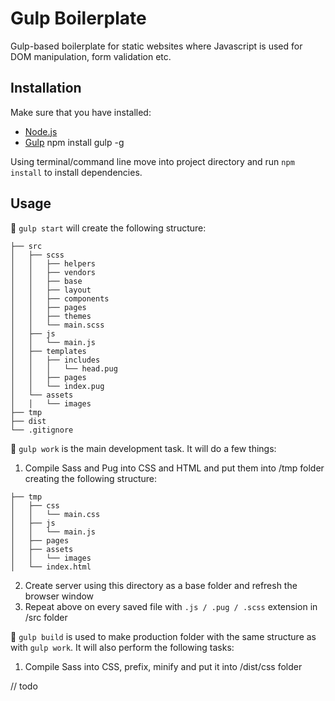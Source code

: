 # Gulp Boilerplate

Gulp-based boilerplate for static websites where Javascript is used for DOM manipulation, form validation etc.

## Installation

Make sure that you have installed:

* [Node.js](https://nodejs.org/en/)
* [Gulp](https://gulpjs.com) npm install gulp -g 

Using terminal/command line move into project directory and run `npm install` to install dependencies.

## Usage

:file_folder: `gulp start` will create the following structure:
```
├── src
│   ├── scss
│   │   ├── helpers
│   │   ├── vendors
│   │   ├── base
│   │   ├── layout
│   │   ├── components
│   │   ├── pages
│   │   ├── themes
│   │   └── main.scss
│   ├── js
│   │   └── main.js
│   ├── templates
│   │   ├── includes
│   │   │   └── head.pug
│   │   ├── pages
│   │   └── index.pug
│   └── assets
│   │   └── images
├── tmp
├── dist
└── .gitignore
```

:wrench: `gulp work` is the main development task. It will do a few things:
1. Compile Sass and Pug into CSS and HTML and put them into /tmp folder creating the following structure:
```
├── tmp
│   ├── css
│   │   └── main.css
│   ├── js
│   │   └── main.js
│   ├── pages
│   ├── assets
│   │   └── images
│   └── index.html
```
2. Create server using this directory as a base folder and refresh the browser window
3. Repeat above on every saved file with `.js / .pug / .scss` extension in /src folder

:hammer: `gulp build` is used to make production folder with the same structure as with `gulp work`. It will also perform the following tasks:
1. Compile Sass into CSS, prefix, minify and put it into /dist/css folder

// todo

<!-- src — source files, pre-processed, un-minified.
tmp — development files, pre-processed, un-minified. The directory where you will be running the web server.
dist — production files, processed, minified. -->